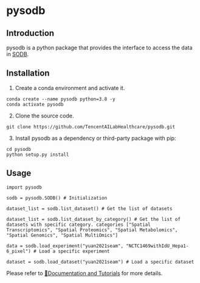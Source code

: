 # pysodb
## Introduction
pysodb is a python package that provides the interface to access the data in [SODB](https://gene.ai.tencent.com/SpatialOmics/).

## Installation
1. Create a conda environment and activate it.
```
conda create --name pysodb python=3.8 -y
conda activate pysodb
```
2. Clone the source code.
```
git clone https://github.com/TencentAILabHealthcare/pysodb.git
```
3. Install pysodb as a dependency or third-party package with pip:
```
cd pysodb
python setup.py install
```

## Usage
```
import pysodb

sodb = pysodb.SODB() # Initialization

dataset_list = sodb.list_dataset() # Get the list of datasets

dataset_list = sodb.list_dataset_by_category() # Get the list of datasets with specific category. categories ["Spatial Transcriptomics", "Spatial Proteomics", "Spatial Metabolomics", "Spatial Genomics", "Spatial MultiOmics"]

data = sodb.load_experiment("yuan2021seam", "NCTC1469withIdU_Hepa1-6_pixel") # Load a specific experiment 

dataset = sodb.load_dataset("yuan2021seam") # Load a specific dataset
```
Please refer to [📘Documentation and Tutorials](https://pysodb.readthedocs.io/en/latest/) for more details.
